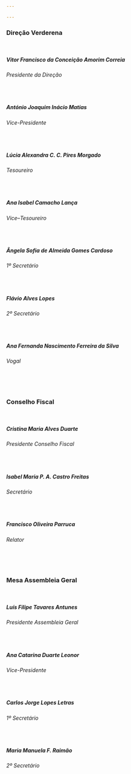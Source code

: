```yaml
---

---
```

### Direção Verderena

<br>

##### Vitor Francisco da Conceição Amorim Correia
###### Presidente da Direção


 <br>
 
##### António Joaquim Inácio Matias
###### Vice-Presidente 

 <br>
 
##### Lúcia Alexandra C. C. Pires Morgado
###### Tesoureiro 

 <br>
 
##### Ana Isabel Camacho Lança                                   
###### Vice–Tesoureiro 

 <br>
 
##### Ângela Sofia de Almeida Gomes Cardoso                                                      
###### 1º Secretário 

 <br>
 
##### Flávio Alves Lopes                                        
###### 2º Secretário 

 <br>
 
##### Ana Fernanda Nascimento Ferreira da Silva             
###### Vogal 

<br><br>

### Conselho Fiscal

<br>

##### Cristina Maria Alves Duarte
###### Presidente Conselho Fiscal
  
  <br>

##### Isabel Maria P. A. Castro Freitas                                             
###### Secretário 
  
  <br>

##### Francisco Oliveira Parruca
###### Relator 

<br><br>

### Mesa Assembleia Geral

<br>

##### Luís Filipe Tavares Antunes
###### Presidente Assembleia Geral
  
<br>

##### Ana Catarina Duarte Leonor
###### Vice-Presidente 
  
<br>

##### Carlos Jorge Lopes Letras                                           
###### 1º Secretário 
  
<br>

##### Maria Manuela F. Raimão                                               
###### 2º Secretário 




